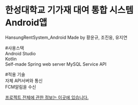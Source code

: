 # 한성대학교 기가재 대여 통합 시스템 Android앱  
HansungRentSystem_Android
Made by 황윤규, 조진웅, 유지연  

#사용스택  
Android Studio  
Kotlin  
Self-made Spring web server MySQL Service API  

#적용 기술  
자체 API서버와 통신  
FCM알림을 수신  
    
[프로젝트 전체에 관한 정보는 이곳에 있습니다.](https://dequista.tistory.com/33)
